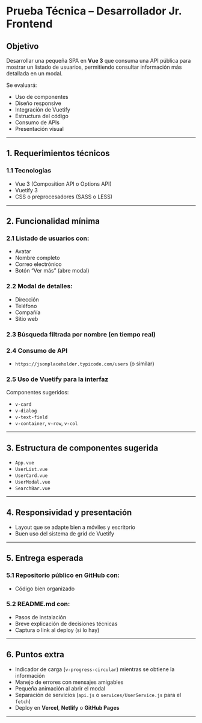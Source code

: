 # Prueba Técnica – Desarrollador Jr. Frontend

## Objetivo

Desarrollar una pequeña SPA en **Vue 3** que consuma una API pública para mostrar un listado de usuarios, permitiendo consultar información más detallada en un modal.

Se evaluará:

- Uso de componentes
- Diseño responsive
- Integración de Vuetify
- Estructura del código
- Consumo de APIs
- Presentación visual

---

## 1. Requerimientos técnicos

### 1.1 Tecnologías

- Vue 3 (Composition API o Options API)
- Vuetify 3
- CSS o preprocesadores (SASS o LESS)

---

## 2. Funcionalidad mínima

### 2.1 Listado de usuarios con:

- Avatar
- Nombre completo
- Correo electrónico
- Botón “Ver más” (abre modal)

### 2.2 Modal de detalles:

- Dirección
- Teléfono
- Compañía
- Sitio web

### 2.3 Búsqueda filtrada por nombre (en tiempo real)

### 2.4 Consumo de API

- `https://jsonplaceholder.typicode.com/users` (o similar)

### 2.5 Uso de Vuetify para la interfaz

Componentes sugeridos:

- `v-card`
- `v-dialog`
- `v-text-field`
- `v-container`, `v-row`, `v-col`

---

## 3. Estructura de componentes sugerida

- `App.vue`
- `UserList.vue`
- `UserCard.vue`
- `UserModal.vue`
- `SearchBar.vue`

---

## 4. Responsividad y presentación

- Layout que se adapte bien a móviles y escritorio
- Buen uso del sistema de grid de Vuetify

---

## 5. Entrega esperada

### 5.1 Repositorio público en GitHub con:

- Código bien organizado

### 5.2 README.md con:

- Pasos de instalación
- Breve explicación de decisiones técnicas
- Captura o link al deploy (si lo hay)

---

## 6. Puntos extra

- Indicador de carga (`v-progress-circular`) mientras se obtiene la información
- Manejo de errores con mensajes amigables
- Pequeña animación al abrir el modal
- Separación de servicios (`api.js` o `services/UserService.js` para el `fetch`)
- Deploy en **Vercel**, **Netlify** o **GitHub Pages**

---
